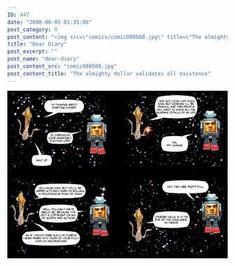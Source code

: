 ```yaml
---
ID: 447
date: "2008-08-05 01:35:06"
post_category: 0
post_content: "<img src=\"comics/comic080508.jpg\" title=\"The almighty dollar validates all existence\" />"
title: "Dear Diary"
post_excerpt: ""
post_name: "dear-diary"
post_content_src: "comic080508.jpg"
post_content_title: "The almighty dollar validates all existence"
---
```



[![The almighty dollar validates all existence](/comics-hi-res/comic080508.jpg)](/comics-hi-res/comic080508.jpg "The almighty dollar validates all existence")
